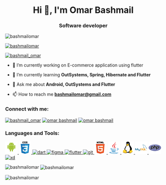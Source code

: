 <h1 align="center">Hi 👋, I'm Omar Bashmail</h1>
<h3 align="center">Software developer</h3>

<p align="left"> <img src="https://komarev.com/ghpvc/?username=bashmailomar&label=Profile%20views&color=0e75b6&style=flat" alt="bashmailomar" /> </p>

<p align="left"> <a href="https://github.com/ryo-ma/github-profile-trophy"><img src="https://github-profile-trophy.vercel.app/?username=bashmailomar" alt="bashmailomar" /></a> </p>

<p align="left"> <a href="https://twitter.com/bashmail_omar" target="blank"><img src="https://img.shields.io/twitter/follow/bashmail_omar?logo=twitter&style=for-the-badge" alt="bashmail_omar" /></a> </p>

- 🔭 I’m currently working on E-commerce application using flutter

- 🌱 I’m currently learning **OutSystems, Spring, Hibernate and Flutter**

- 💬 Ask me about **Android, OutSystems and Flutter**

- 📫 How to reach me **bashmailomar@gmail.com**

<h3 align="left">Connect with me:</h3>
<p align="left">
<a href="https://twitter.com/bashmail_omar" target="blank"><img align="center" src="https://raw.githubusercontent.com/rahuldkjain/github-profile-readme-generator/master/src/images/icons/Social/twitter.svg" alt="bashmail_omar" height="30" width="40" /></a>
<a href="https://linkedin.com/in/omar bashmail" target="blank"><img align="center" src="https://raw.githubusercontent.com/rahuldkjain/github-profile-readme-generator/master/src/images/icons/Social/linked-in-alt.svg" alt="omar bashmail" height="30" width="40" /></a>
<a href="https://stackoverflow.com/users/omar bashmail" target="blank"><img align="center" src="https://raw.githubusercontent.com/rahuldkjain/github-profile-readme-generator/master/src/images/icons/Social/stack-overflow.svg" alt="omar bashmail" height="30" width="40" /></a>
</p>

<h3 align="left">Languages and Tools:</h3>
<p align="left"> <a href="https://developer.android.com" target="_blank" rel="noreferrer"> <img src="https://raw.githubusercontent.com/devicons/devicon/master/icons/android/android-original-wordmark.svg" alt="android" width="40" height="40"/> </a> <a href="https://www.w3schools.com/css/" target="_blank" rel="noreferrer"> <img src="https://raw.githubusercontent.com/devicons/devicon/master/icons/css3/css3-original-wordmark.svg" alt="css3" width="40" height="40"/> </a> <a href="https://dart.dev" target="_blank" rel="noreferrer"> <img src="https://www.vectorlogo.zone/logos/dartlang/dartlang-icon.svg" alt="dart" width="40" height="40"/> </a> <a href="https://www.figma.com/" target="_blank" rel="noreferrer"> <img src="https://www.vectorlogo.zone/logos/figma/figma-icon.svg" alt="figma" width="40" height="40"/> </a> <a href="https://flutter.dev" target="_blank" rel="noreferrer"> <img src="https://www.vectorlogo.zone/logos/flutterio/flutterio-icon.svg" alt="flutter" width="40" height="40"/> </a> <a href="https://git-scm.com/" target="_blank" rel="noreferrer"> <img src="https://www.vectorlogo.zone/logos/git-scm/git-scm-icon.svg" alt="git" width="40" height="40"/> </a> <a href="https://www.w3.org/html/" target="_blank" rel="noreferrer"> <img src="https://raw.githubusercontent.com/devicons/devicon/master/icons/html5/html5-original-wordmark.svg" alt="html5" width="40" height="40"/> </a> <a href="https://www.java.com" target="_blank" rel="noreferrer"> <img src="https://raw.githubusercontent.com/devicons/devicon/master/icons/java/java-original.svg" alt="java" width="40" height="40"/> </a> <a href="https://www.linux.org/" target="_blank" rel="noreferrer"> <img src="https://raw.githubusercontent.com/devicons/devicon/master/icons/linux/linux-original.svg" alt="linux" width="40" height="40"/> </a> <a href="https://www.mysql.com/" target="_blank" rel="noreferrer"> <img src="https://raw.githubusercontent.com/devicons/devicon/master/icons/mysql/mysql-original-wordmark.svg" alt="mysql" width="40" height="40"/> </a> <a href="https://www.php.net" target="_blank" rel="noreferrer"> <img src="https://raw.githubusercontent.com/devicons/devicon/master/icons/php/php-original.svg" alt="php" width="40" height="40"/> </a> <a href="https://www.adobe.com/products/xd.html" target="_blank" rel="noreferrer"> <img src="https://cdn.worldvectorlogo.com/logos/adobe-xd.svg" alt="xd" width="40" height="40"/> </a> </p>

<p><img align="left" src="https://github-readme-stats.vercel.app/api/top-langs?username=bashmailomar&show_icons=true&locale=en&layout=compact" alt="bashmailomar" /></p>

<p>&nbsp;<img align="center" src="https://github-readme-stats.vercel.app/api?username=bashmailomar&show_icons=true&locale=en" alt="bashmailomar" /></p>

<p><img align="center" src="https://github-readme-streak-stats.herokuapp.com/?user=bashmailomar&" alt="bashmailomar" /></p>
